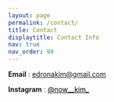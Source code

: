 ```yaml
---
layout: page
permalink: /contact/
title: Contact
displaytitle: Contact Info
nav: true
nav_order: 99
---
```


**Email** : <a href="mailto:edronakim@gmail.com" style="color: black;">edronakim@gmail.com</a>


**Instagram** : <a href="https://www.instagram.com/now__kim_" style="color: black;">@now__kim_</a>
